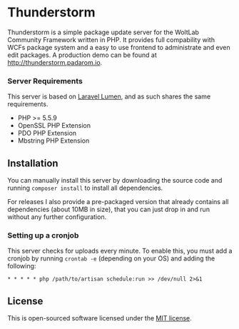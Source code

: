 # Thunderstorm
Thunderstorm is a simple package update server for the WoltLab Community Framework written in PHP. It provides full compability with WCFs package system and a easy to use frontend to administrate and even edit packages. A production demo can be found at http://thunderstorm.padarom.io.

### Server Requirements
This server is based on [Laravel Lumen](https://lumen.laravel.com/), and as such shares the same requirements.
- PHP >= 5.5.9
- OpenSSL PHP Extension
- PDO PHP Extension
- Mbstring PHP Extension

## Installation
You can manually install this server by downloading the source code and running `composer install` to install all dependencies.

For releases I also provide a pre-packaged version that already contains all dependencies (about 10MB in size), that you can just drop in and run without any further configuration.

### Setting up a cronjob
This server checks for uploads every minute. To enable this, you must add a cronjob by running `crontab -e` (depending on your OS) and adding the following:
```
* * * * * php /path/to/artisan schedule:run >> /dev/null 2>&1
```

## License
This is open-sourced software licensed under the [MIT license](http://opensource.org/licenses/MIT).
